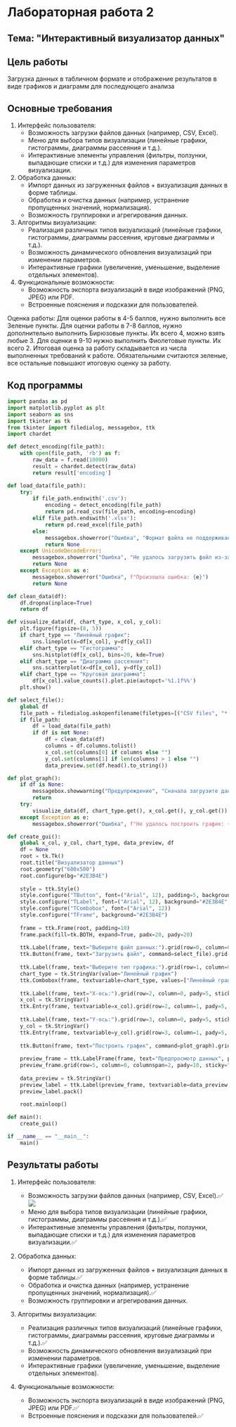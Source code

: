 # Лабораторная работа 2

## Тема: "Интерактивный визуализатор данных"

## Цель работы

 Загрузка данных в табличном формате и отображение результатов в виде графиков и диаграмм для последующего анализа

## Основные требования

1. Интерфейс пользователя:
    - Возможность загрузки файлов данных (например, CSV, Excel).
    - Меню для выбора типов визуализации (линейные графики, гистограммы, диаграммы рассеяния и т.д.).
    - Интерактивные элементы управления (фильтры, ползунки, выпадающие списки и т.д.) для изменения параметров визуализации.
2. Обработка данных:
    - Импорт данных из загруженных файлов + визуализация данных в форме таблицы.
    - Обработка и очистка данных (например, устранение пропущенных значений, нормализация).
    - Возможность группировки и агрегирования данных.
3. Алгоритмы визуализации:
    - Реализация различных типов визуализаций (линейные графики, гистограммы, диаграммы рассеяния, круговые диаграммы и т.д.).
    - Возможность динамического обновления визуализаций при изменении параметров.
    - Интерактивные графики (увеличение, уменьшение, выделение отдельных элементов).
4. Функциональные возможности:
    - Возможность экспорта визуализаций в виде изображений (PNG, JPEG) или PDF.
    - Встроенные пояснения и подсказки для пользователей.

    
Оценка работы:
Для оценки работы в 4-5 баллов, нужно выполнить все Зеленые пункты.
Для оценки работы в 7-8 баллов, нужно дополнительно выполнить Бирюзовые пункты. Их всего 4, можно взять любые 3. 
Для оценки в 9-10 нужно выполнить Фиолетовые пункты. Их всего 2.
Итоговая оценка за работу складывается из числа выполненных требований к работе. Обязательными считаются зеленые, все остальные повышают итоговую оценку за работу. 

 

## Код программы

```python
import pandas as pd
import matplotlib.pyplot as plt
import seaborn as sns
import tkinter as tk
from tkinter import filedialog, messagebox, ttk
import chardet

def detect_encoding(file_path):
    with open(file_path, 'rb') as f:
        raw_data = f.read(10000)
        result = chardet.detect(raw_data)
        return result['encoding']

def load_data(file_path):
    try:
        if file_path.endswith('.csv'):
            encoding = detect_encoding(file_path)
            return pd.read_csv(file_path, encoding=encoding)
        elif file_path.endswith('.xlsx'):
            return pd.read_excel(file_path)
        else:
            messagebox.showerror("Ошибка", "Формат файла не поддерживается. Загрузите CSV или Excel.")
            return None
    except UnicodeDecodeError:
        messagebox.showerror("Ошибка", "Не удалось загрузить файл из-за проблемы с кодировкой.")
        return None
    except Exception as e:
        messagebox.showerror("Ошибка", f"Произошла ошибка: {e}")
        return None

def clean_data(df):
    df.dropna(inplace=True)
    return df

def visualize_data(df, chart_type, x_col, y_col):
    plt.figure(figsize=(8, 5))
    if chart_type == "Линейный график":
        sns.lineplot(x=df[x_col], y=df[y_col])
    elif chart_type == "Гистограмма":
        sns.histplot(df[x_col], bins=20, kde=True)
    elif chart_type == "Диаграмма рассеяния":
        sns.scatterplot(x=df[x_col], y=df[y_col])
    elif chart_type == "Круговая диаграмма":
        df[x_col].value_counts().plot.pie(autopct='%1.1f%%')
    plt.show()

def select_file():
    global df
    file_path = filedialog.askopenfilename(filetypes=[("CSV files", "*.csv"), ("Excel files", "*.xlsx")])
    if file_path:
        df = load_data(file_path)
        if df is not None:
            df = clean_data(df)
            columns = df.columns.tolist()
            x_col.set(columns[0] if columns else "")
            y_col.set(columns[1] if len(columns) > 1 else "")
            data_preview.set(df.head().to_string())

def plot_graph():
    if df is None:
        messagebox.showwarning("Предупреждение", "Сначала загрузите данные!")
        return
    try:
        visualize_data(df, chart_type.get(), x_col.get(), y_col.get())
    except Exception as e:
        messagebox.showerror("Ошибка", f"Не удалось построить график: {e}")

def create_gui():
    global x_col, y_col, chart_type, data_preview, df
    df = None
    root = tk.Tk()
    root.title("Визуализатор данных")
    root.geometry("600x500")
    root.configure(bg="#2E3B4E")
    
    style = ttk.Style()
    style.configure("TButton", font=("Arial", 12), padding=5, background="#4CAF50", foreground="white")
    style.configure("TLabel", font=("Arial", 12), background="#2E3B4E", foreground="white")
    style.configure("TCombobox", font=("Arial", 12))
    style.configure("TFrame", background="#2E3B4E")
    
    frame = ttk.Frame(root, padding=10)
    frame.pack(fill=tk.BOTH, expand=True, padx=20, pady=20)
    
    ttk.Label(frame, text="Выберите файл данных:").grid(row=0, column=0, pady=5, sticky="w")
    ttk.Button(frame, text="Загрузить файл", command=select_file).grid(row=0, column=1, pady=5, padx=10)
    
    ttk.Label(frame, text="Выберите тип графика:").grid(row=1, column=0, pady=5, sticky="w")
    chart_type = tk.StringVar(value="Линейный график")
    ttk.Combobox(frame, textvariable=chart_type, values=["Линейный график", "Гистограмма", "Диаграмма рассеяния", "Круговая диаграмма"]).grid(row=1, column=1, pady=5, padx=10)
    
    ttk.Label(frame, text="X-ось:").grid(row=2, column=0, pady=5, sticky="w")
    x_col = tk.StringVar()
    ttk.Entry(frame, textvariable=x_col).grid(row=2, column=1, pady=5, padx=10)
    
    ttk.Label(frame, text="Y-ось:").grid(row=3, column=0, pady=5, sticky="w")
    y_col = tk.StringVar()
    ttk.Entry(frame, textvariable=y_col).grid(row=3, column=1, pady=5, padx=10)
    
    ttk.Button(frame, text="Построить график", command=plot_graph).grid(row=4, column=0, columnspan=2, pady=10)
    
    preview_frame = ttk.LabelFrame(frame, text="Предпросмотр данных", padding=5)
    preview_frame.grid(row=5, column=0, columnspan=2, pady=10, sticky="nsew")
    
    data_preview = tk.StringVar()
    preview_label = ttk.Label(preview_frame, textvariable=data_preview, justify="left")
    preview_label.pack()
    
    root.mainloop()

def main():
    create_gui()

if __name__ == "__main__":
    main()

```
 
## Результаты работы

 
1. Интерфейс пользователя:
    - Возможность загрузки файлов данных (например, CSV, Excel).✅
      ![](img/2.png)
    - Меню для выбора типов визуализации (линейные графики, гистограммы, диаграммы рассеяния и т.д.).✅
    - Интерактивные элементы управления (фильтры, ползунки, выпадающие списки и т.д.) для изменения параметров визуализации.✅


2. Обработка данных:
    - Импорт данных из загруженных файлов + визуализация данных в форме таблицы.✅
    - Обработка и очистка данных (например, устранение пропущенных значений, нормализация).✅
    - Возможность группировки и агрегирования данных.
      
3. Алгоритмы визуализации:
    - Реализация различных типов визуализаций (линейные графики, гистограммы, диаграммы рассеяния, круговые диаграммы и т.д.).✅
    - Возможность динамического обновления визуализаций при изменении параметров.
    - Интерактивные графики (увеличение, уменьшение, выделение отдельных элементов).


4. Функциональные возможности:
    - Возможность экспорта визуализаций в виде изображений (PNG, JPEG) или PDF.✅
    - Встроенные пояснения и подсказки для пользователей.✅
